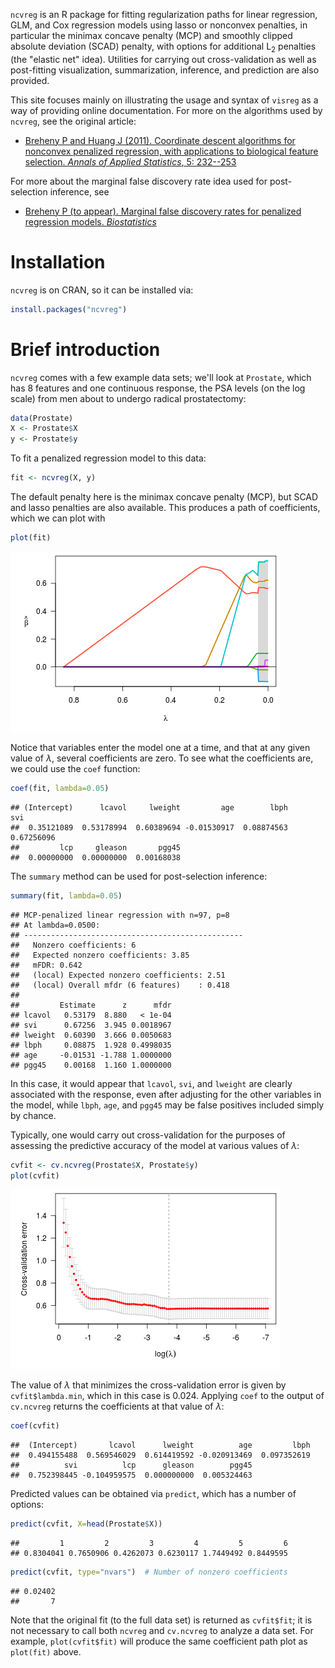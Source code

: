---
---


`ncvreg` is an R package for fitting regularization paths for linear regression, GLM, and Cox regression models using lasso or nonconvex penalties, in particular the minimax concave penalty (MCP) and smoothly clipped absolute deviation (SCAD) penalty, with options for additional L<sub>2</sub> penalties (the "elastic net" idea).  Utilities for carrying out cross-validation as well as post-fitting visualization, summarization, inference, and prediction are also provided.

This site focuses mainly on illustrating the usage and syntax of `visreg` as a way of providing online documentation.  For more on the algorithms used by `ncvreg`, see the original article:

* [Breheny P and Huang J (2011).  Coordinate descent algorithms for nonconvex penalized regression, with applications to biological feature selection.  *Annals of Applied Statistics*, 5: 232--253](http://myweb.uiowa.edu/pbreheny/pdf/Breheny2011.pdf)

For more about the marginal false discovery rate idea used for post-selection inference, see

* [Breheny P (to appear).  Marginal false discovery rates for penalized regression models.  *Biostatistics*](https://arxiv.org/pdf/1607.05636)

# Installation

`ncvreg` is on CRAN, so it can be installed via:


```r
install.packages("ncvreg")
```

# Brief introduction

`ncvreg` comes with a few example data sets; we'll look at `Prostate`, which has 8 features and one continuous response, the PSA levels (on the log scale) from men about to undergo radical prostatectomy:


```r
data(Prostate)
X <- Prostate$X
y <- Prostate$y
```

To fit a penalized regression model to this data:


```r
fit <- ncvreg(X, y)
```

The default penalty here is the minimax concave penalty (MCP), but SCAD and lasso penalties are also available.  This produces a path of coefficients, which we can plot with


```r
plot(fit)
```

![plot of chunk plot](img/index-plot-1.png)

Notice that variables enter the model one at a time, and that at any given value of $\lambda$, several coefficients are zero.  To see what the coefficients are, we could use the `coef` function:


```r
coef(fit, lambda=0.05)
```

```
## (Intercept)      lcavol     lweight         age        lbph         svi 
##  0.35121089  0.53178994  0.60389694 -0.01530917  0.08874563  0.67256096 
##         lcp     gleason       pgg45 
##  0.00000000  0.00000000  0.00168038
```

The `summary` method can be used for post-selection inference:


```r
summary(fit, lambda=0.05)
```

```
## MCP-penalized linear regression with n=97, p=8
## At lambda=0.0500:
## -------------------------------------------------
##   Nonzero coefficients: 6
##   Expected nonzero coefficients: 3.85
##   mFDR: 0.642
##   (local) Expected nonzero coefficients: 2.51
##   (local) Overall mfdr (6 features)    : 0.418
## 
##         Estimate      z      mfdr
## lcavol   0.53179  8.880   < 1e-04
## svi      0.67256  3.945 0.0018967
## lweight  0.60390  3.666 0.0050683
## lbph     0.08875  1.928 0.4998035
## age     -0.01531 -1.788 1.0000000
## pgg45    0.00168  1.160 1.0000000
```

In this case, it would appear that `lcavol`, `svi`, and `lweight` are clearly associated with the response, even after adjusting for the other variables in the model, while `lbph`, `age`, and `pgg45` may be false positives included simply by chance.

Typically, one would carry out cross-validation for the purposes of assessing the predictive accuracy of the model at various values of $\lambda$:


```r
cvfit <- cv.ncvreg(Prostate$X, Prostate$y)
plot(cvfit)
```

![plot of chunk cvplot](img/index-cvplot-1.png)

The value of $\lambda$ that minimizes the cross-validation error is given by `cvfit$lambda.min`, which in this case is 0.024.  Applying `coef` to the output of `cv.ncvreg` returns the coefficients at that value of $\lambda$:


```r
coef(cvfit)
```

```
##  (Intercept)       lcavol      lweight          age         lbph 
##  0.494155488  0.569546029  0.614419592 -0.020913469  0.097352619 
##          svi          lcp      gleason        pgg45 
##  0.752398445 -0.104959575  0.000000000  0.005324463
```

Predicted values can be obtained via `predict`, which has a number of options:


```r
predict(cvfit, X=head(Prostate$X))
```

```
##         1         2         3         4         5         6 
## 0.8304041 0.7650906 0.4262073 0.6230117 1.7449492 0.8449595
```

```r
predict(cvfit, type="nvars")  # Number of nonzero coefficients
```

```
## 0.02402 
##       7
```

Note that the original fit (to the full data set) is returned as `cvfit$fit`; it is not necessary to call both `ncvreg` and `cv.ncvreg` to analyze a data set.  For example, `plot(cvfit$fit)` will produce the same coefficient path plot as `plot(fit)` above.
